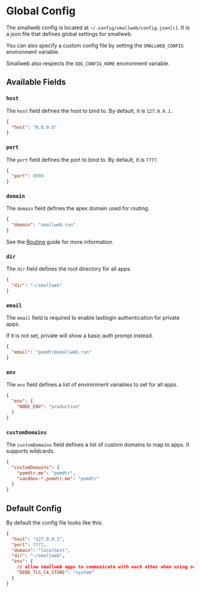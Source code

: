# Global Config

The smallweb config is located at `~/.config/smallweb/config.json[c]`. It is a json file that defines global settings for smallweb.

You can also specify a custom config file by setting the `SMALLWEB_CONFIG` environment variable.

Smallweb also respects the `XDG_CONFIG_HOME` environment variable.

## Available Fields

### `host`

The `host` field defines the host to bind to. By default, it is `127.0.0.1`.

```json
{
  "host": "0.0.0.0"
}
```

### `port`

The `port` field defines the port to bind to. By default, it is `7777`.

```json
{
  "port": 8000
}
```

### `domain`

The `domain` field defines the apex domain used for routing.

```json
{
  "domain": "smallweb.run"
}
```

See the [Routing](../guides/routing.md) guide for more information.

### `dir`

The `dir` field defines the root directory for all apps.

```json
{
  "dir": "~/smallweb"
}
```

### `email`

The `email` field is required to enable lastlogin authentication for private apps.

If it is not set, private will show a basic auth prompt instead.

```json
{
  "email": "pomdtr@smallweb.run"
}
```

### `env`

The `env` field defines a list of environment variables to set for all apps.

```json
{
  "env": {
    "NODE_ENV": "production"
  }
}
```

### `customDomains`

The `customDomains` field defines a list of custom domains to map to apps. It supports wildcards.

```json
{
  "customDomains": {
    "pomdtr.me": "pomdtr",
    "sandbox-*.pomdtr.me": "pomdtr"
  }
}
```

## Default Config

By default the config file looks like this:

```json
{
  "host": "127.0.0.1",
  "port": 7777,
  "domain": "localhost",
  "dir": "~/smallweb",
  "env": {
    // allow smallweb apps to communicate with each other when using self-signed certificates
    "DENO_TLS_CA_STORE": "system"
  }
}
```
